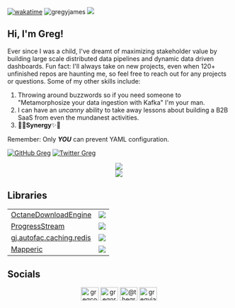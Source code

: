 [![wakatime](https://wakatime.com/badge/user/18a55e97-f175-44d4-b269-5e148339a0d8.svg)](https://wakatime.com/@18a55e97-f175-44d4-b269-5e148339a0d8)
<img src="https://komarev.com/ghpvc/?username=gregyjames&label=Profile%20views&color=0e75b6&style=flat" alt="gregyjames" />
<img src="https://github.com/gregyjames/gregyjames/blob/master/images/github_banner.png">
<h2>Hi, I'm Greg!</h2>
<p>
  Ever since I was a child, I've dreamt of maximizing stakeholder value by building large scale distributed data pipelines and dynamic data driven dashboards. Fun fact: I'll always take on new projects, even when 120+ unfinished repos are haunting me, so feel free to reach out for any projects or questions. Some of my other skills include:
  <ol>
  <li>Throwing around buzzwords so if you need someone to "Metamorphosize your data ingestion with Kafka" I'm your man. </li>
  <li>I can have an <i>uncanny</i> ability to take away lessons about building a B2B SaaS from even the mundanest activities. </li>
  <li>🧚✨<b>Synergy</b>✨🧚</li>
  </ol>
Remember: Only <b><i>YOU</i></b> can prevent YAML configuration.
</p>

[![GitHub Greg](https://img.shields.io/github/followers/gregyjames?label=follow&style=social)](https://github.com/gregyjames)
[![Twitter Greg](https://img.shields.io/twitter/follow/gregcodesstuff?label=Follow)](https://twitter.com/gregcodesstuff)


<p align="center">
  <img src="https://github-readme-stats.vercel.app/api?username=gregyjames&show_icons=true&title_color=fff&icon_color=79ff97&text_color=9f9f9f&bg_color=151515"/>

  <br>
  <a href="https://skillicons.dev">
    <img src="https://skillicons.dev/icons?i=cs,cpp,docker,dotnet,azure,git,github,githubactions,gitlab,haskell,md,lua,py,reactivex,regex,rust,visualstudio,vscode&theme=dark&perline=9" />
  </a>
</p>

## Libraries
<div align="center">
<table>
  <tr>
    <td><a href="https://www.nuget.org/packages/OctaneEngineCore">OctaneDownloadEngine</a></td>
    <td><img src="https://img.shields.io/nuget/dt/OctaneEngineCore?style=flat-square"></td>
  </tr>
  <tr>
    <td><a href="https://www.nuget.org/packages/ProgressStream">ProgressStream</a></td>
    <td><img src="https://img.shields.io/nuget/dt/ProgressStream?style=flat-square"></td>
  </tr>
  <tr>
    <td><a href="https://www.nuget.org/packages/gj.autofac.caching.redis">gj.autofac.caching.redis</a></td>
    <td><img src="https://img.shields.io/nuget/dt/gj.autofac.caching.redis?style=flat-square"></td>
  </tr>
  <tr>
    <td><a href="https://www.nuget.org/packages/Mapperic">Mapperic</a></td>
    <td><img src="https://img.shields.io/nuget/dt/Mapperic?style=flat-square"></td>
  </tr>
</table>
</div>

## Socials
<div align="center">
<a href="https://twitter.com/gregcodesstuff" target="blank"><img align="center" src="https://raw.githubusercontent.com/rahuldkjain/github-profile-readme-generator/master/src/images/icons/Social/twitter.svg" alt="gregcodesstuff" height="30" width="40" /></a>
<a href="https://linkedin.com/in/gregory-james" target="blank"><img align="center" src="https://raw.githubusercontent.com/rahuldkjain/github-profile-readme-generator/master/src/images/icons/Social/linked-in-alt.svg" alt="gregory-james" height="30" width="40" /></a>
<a href="https://medium.com/@thegregjames" target="blank"><img align="center" src="https://raw.githubusercontent.com/rahuldkjain/github-profile-readme-generator/master/src/images/icons/Social/medium.svg" alt="@thegregjames" height="30" width="40" /></a>
<a href="https://www.leetcode.com/gregyjames" target="blank"><img align="center" src="https://raw.githubusercontent.com/rahuldkjain/github-profile-readme-generator/master/src/images/icons/Social/leet-code.svg" alt="gregyjames" height="30" width="40" /></a>
  </div>
